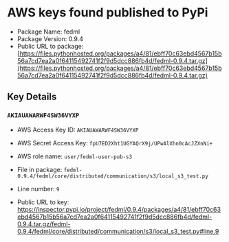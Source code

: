 # AWS keys found published to PyPi

* Package Name: fedml
* Package Version: 0.9.4
* Public URL to package: [https://files.pythonhosted.org/packages/a4/81/ebff70c63ebd4567b15b56a7cd7ea2a0f64115492741f2f9d5dcc886fb4d/fedml-0.9.4.tar.gz](https://files.pythonhosted.org/packages/a4/81/ebff70c63ebd4567b15b56a7cd7ea2a0f64115492741f2f9d5dcc886fb4d/fedml-0.9.4.tar.gz)

## Key Details

### `AKIAUAWARWF4SW36VYXP`

* AWS Access Key ID: `AKIAUAWARWF4SW36VYXP`
* AWS Secret Access Key: `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` 
* AWS role name: `user/fedml-user-pub-s3`
* File in package: `fedml-0.9.4/fedml/core/distributed/communication/s3/local_s3_test.py`
* Line number: `9`

* Public URL to key: https://inspector.pypi.io/project/fedml/0.9.4/packages/a4/81/ebff70c63ebd4567b15b56a7cd7ea2a0f64115492741f2f9d5dcc886fb4d/fedml-0.9.4.tar.gz/fedml-0.9.4/fedml/core/distributed/communication/s3/local_s3_test.py#line.9


